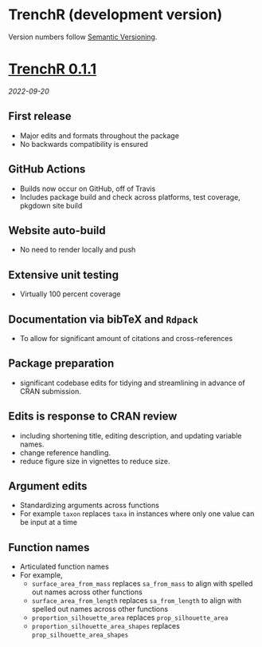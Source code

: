 # TrenchR (development version)

Version numbers follow [Semantic Versioning](https://semver.org/).

# [TrenchR 0.1.1](https://github.com/trenchproject/TrenchR/releases/tag/v0.1.1)
*2022-09-20*

## First release
* Major edits and formats throughout the package
* No backwards compatibility is ensured 

## GitHub Actions
* Builds now occur on GitHub, off of Travis
* Includes package build and check across platforms, test coverage, pkgdown site build

## Website auto-build
* No need to render locally and push

## Extensive unit testing
* Virtually 100 percent coverage

## Documentation via bibTeX and `Rdpack`
* To allow for significant amount of citations and cross-references

## Package preparation
* significant codebase edits for tidying and streamlining in advance of CRAN submission.

## Edits is response to CRAN review
* including shortening title, editing description, and updating variable names.
* change reference handling.
* reduce figure size in vignettes to reduce size.

## Argument edits
* Standardizing arguments across functions
* For example `taxon` replaces `taxa` in instances where only one value can be input at a time

## Function names
* Articulated function names
* For example,
  * `surface_area_from_mass` replaces `sa_from_mass` to align with spelled out names across other functions
  * `surface_area_from_length` replaces `sa_from_length` to align with spelled out names across other functions
  * `proportion_silhouette_area` replaces `prop_silhouette_area` 
  * `proportion_silhouette_area_shapes` replaces `prop_silhouette_area_shapes` 